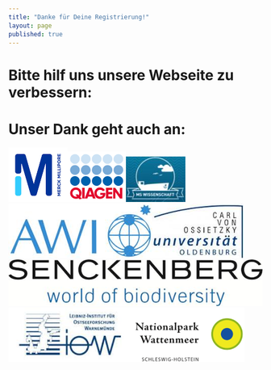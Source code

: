 ```yaml
---
title: "Danke für Deine Registrierung!"
layout: page
published: true
---
```


# Bitte hilf uns unsere Webseite zu verbessern: 

<script>(function(e,t,n,o){var s,c,r;e.SMCX=e.SMCX||[],t.getElementById(o)||(s=t.getElementsByTagName(n),c=s[s.length-1],r=t.createElement(n),r.type="text/javascript",r.async=!0,r.id=o,r.src=["https:"===location.protocol?"https://":"http://","widget.surveymonkey.com/collect/website/js/DNiWvrS5w5_2B7LV8fJmx8BYnzpwWGrUpQMUE4QPSVGyeXNS9MZUY1d5Gez5RQFMXA.js"].join(""),c.parentNode.insertBefore(r,c))})(window,document,"script","smcx-sdk");</script>

# Unser Dank geht auch an:

<div class="block">
<img src="/assets/images/millipore.png" width="117" height="108" /><img src="/assets/images/qiagen.png"><img src="/assets/images/ms_wissenschaft.jpg"><img src="/assets/images/awi.jpg"><img src="/assets/images/oldenburg.jpg"><img src="/assets/images/senckenberg.jpg"><img src="/assets/images/iow.jpg"><img src="/assets/images/np_wattenmeer.png">
</div>
